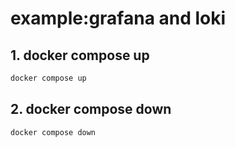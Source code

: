 # example:grafana and loki

## 1. docker compose up

```bash
docker compose up
```

## 2. docker compose down

```bash
docker compose down
```
